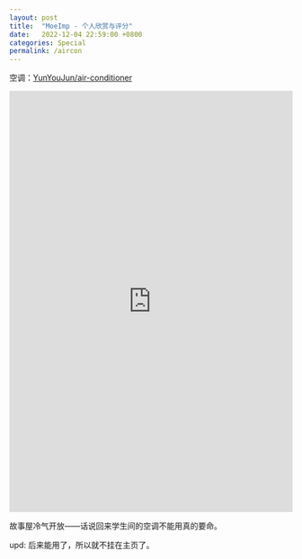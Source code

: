 ```yaml
---
layout: post
title:  "MoeImp - 个人欣赏与评分"
date:   2022-12-04 22:59:00 +0800
categories: Special
permalink: /aircon
---
```


空调：[YunYouJun/air-conditioner](https://github.com/YunYouJun/air-conditioner)
<iframe height="750" width="100%" src="https://ac.yunyoujun.cn" frameborder="0" border="0"></iframe>

故事屋冷气开放——话说回来学生间的空调不能用真的要命。

upd: 后来能用了，所以就不挂在主页了。
